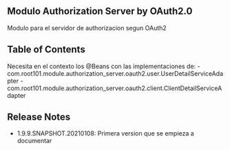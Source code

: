 ## Modulo Authorization Server by OAuth2.0

Modulo para el servidor de authorizacion segun OAuth2

## Table of Contents

Necesita en el contexto los @Beans con las implementaciones de:
    - com.root101.module.authorization_server.oauth2.user.UserDetailServiceAdapter
    - com.root101.module.authorization_server.oauth2.client.ClientDetailServiceAdapter


## Release Notes
- 1.9.9.SNAPSHOT.20210108: Primera version que se empieza a documentar
